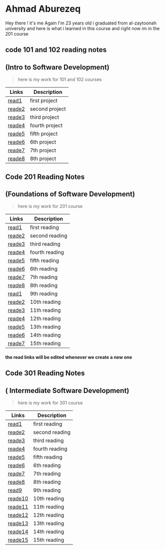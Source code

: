 
# Ahmad Aburezeq
Hey there ! it's me Again I'm 23 years old i  graduated from al-zaytoonah university and here is what i learned in this course and right now im in the 201 course
## code 101 and 102 reading notes 
## (Intro to Software Development)
> here is my work for 101 and 102 courses

| Links | Description |
| ----------- | ----------- |
| [read1](https://ahmadaburezeq1998.github.io/reading-notes/read1) | first project |
| [reade2](https://ahmadaburezeq1998.github.io/reading-notes/read2) | second project |
| [reade3](https://ahmadaburezeq1998.github.io/reading-notes/read3) | third project |
| [reade4](https://ahmadaburezeq1998.github.io/reading-notes/read4) | fourth project |
| [reade5](https://ahmadaburezeq1998.github.io/reading-notes/read5) | fifth project |
| [reade6](https://ahmadaburezeq1998.github.io/reading-notes/read6) | 6th project |
| [reade7](https://ahmadaburezeq1998.github.io/reading-notes/read7) | 7th project |
| [reade8](https://ahmadaburezeq1998.github.io/reading-notes/read8) | 8th project |





## Code 201 Reading Notes
## (Foundations of Software Development)
> here is my work for 201 course



| Links | Description |
| ----------- | ----------- |
| [read1](https://ahmadaburezeq1998.github.io/reading-notes/201read1) | first reading |
| [reade2](https://ahmadaburezeq1998.github.io/reading-notes/201read2) | second reading |
| [reade3](https://ahmadaburezeq1998.github.io/reading-notes/201read3) | third reading |
| [reade4](https://ahmadaburezeq1998.github.io/reading-notes/201read4) | fourth reading |
| [reade5](https://ahmadaburezeq1998.github.io/reading-notes/201read5) | fifth reading |
| [reade6](https://ahmadaburezeq1998.github.io/reading-notes/201read6) | 6th reading |
| [reade7](https://ahmadaburezeq1998.github.io/reading-notes/201read7) | 7th reading |
| [reade8](https://ahmadaburezeq1998.github.io/reading-notes/201read8) | 8th reading |
| [read1](https://ahmadaburezeq1998.github.io/reading-notes/201read9) | 9th reading |
| [reade2](https://ahmadaburezeq1998.github.io/reading-notes/201read10) | 10th reading |
| [reade3](https://ahmadaburezeq1998.github.io/reading-notes/201read11) | 11th reading |
| [reade4](https://ahmadaburezeq1998.github.io/reading-notes/201read12) | 12th reading |
| [reade5](https://ahmadaburezeq1998.github.io/reading-notes/201read13) | 13th reading |
| [reade6](https://ahmadaburezeq1998.github.io/reading-notes/201read14) | 14th reading |
| [reade7](https://ahmadaburezeq1998.github.io/reading-notes/201read15) | 15th reading |



#### the read links will be edited whenever we create a new one 

## Code 301 Reading Notes
## ( Intermediate Software Development)
> here is my work for 301 course



| Links | Description |
| ----------- | ----------- |
| [read1](https://ahmadaburezeq1998.github.io/reading-notes/301read1) | first reading |
| [reade2](https://ahmadaburezeq1998.github.io/reading-notes/301read2) | second reading |
| [reade3](https://ahmadaburezeq1998.github.io/reading-notes/301read3) | third reading |
| [reade4](https://ahmadaburezeq1998.github.io/reading-notes/301read4) | fourth reading |
| [reade5](https://ahmadaburezeq1998.github.io/reading-notes/301read5) | fifth reading |
| [reade6](https://ahmadaburezeq1998.github.io/reading-notes/301read6) | 6th reading |
| [reade7](https://ahmadaburezeq1998.github.io/reading-notes/301read7) | 7th reading |
| [reade8](https://ahmadaburezeq1998.github.io/reading-notes/301read8) | 8th reading |
| [read9](https://ahmadaburezeq1998.github.io/reading-notes/301read9) | 9th reading |
| [reade10](https://ahmadaburezeq1998.github.io/reading-notes/301read10) | 10th reading |
| [reade11](https://ahmadaburezeq1998.github.io/reading-notes/301read11) | 11th reading |
| [reade12](https://ahmadaburezeq1998.github.io/reading-notes/301read12) | 12th reading |
| [reade13](https://ahmadaburezeq1998.github.io/reading-notes/301read13) | 13th reading |
| [reade14](https://ahmadaburezeq1998.github.io/reading-notes/301read14) | 14th reading |
| [reade15](https://ahmadaburezeq1998.github.io/reading-notes/301read15) | 15th reading |
